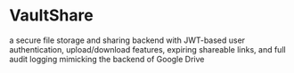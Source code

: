 # VaultShare
a secure file storage and sharing backend with JWT-based user authentication, upload/download features, expiring shareable links, and full audit logging mimicking the backend of Google Drive
